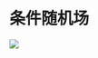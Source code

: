 # 条件随机场

![](https://coding.net/u/hoteam/p/Cache/git/raw/master/2016/12/1/D2A37B13-156B-4A25-93F2-895287325C1F.png)

